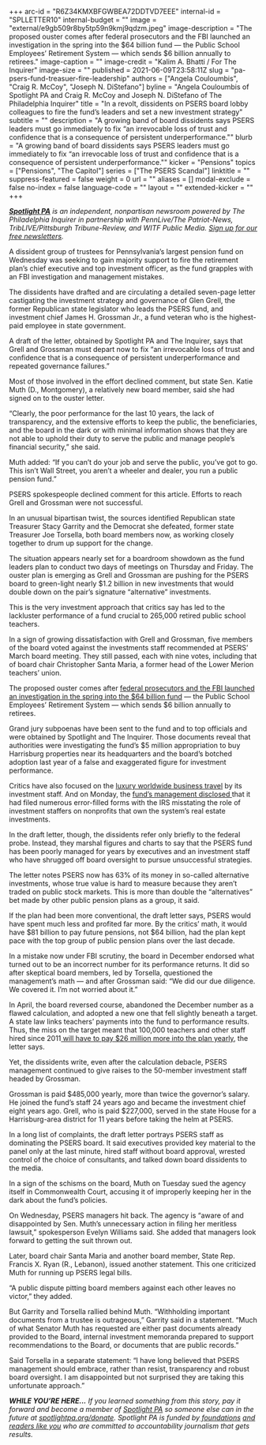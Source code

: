 +++
arc-id = "R6Z34KMXBFGWBEA72DDTVD7EEE"
internal-id = "SPLLETTER10"
internal-budget = ""
image = "external/e9gb509r8by5tp59n9kmj9qdzm.jpeg"
image-description = "The proposed ouster comes after federal prosecutors and the FBI launched an investigation in the spring into the $64 billion fund — the Public School Employees’ Retirement System — which sends $6 billion annually to retirees."
image-caption = ""
image-credit = "Kalim A. Bhatti / For The Inquirer"
image-size = ""
published = 2021-06-09T23:58:11Z
slug = "pa-psers-fund-treasuer-fire-leadership"
authors = ["Angela Couloumbis", "Craig R. McCoy", "Joseph N. DiStefano"]
byline = "Angela Couloumbis of Spotlight PA and Craig R. McCoy and Joseph N. DiStefano of The Philadelphia Inquirer"
title = "In a revolt, dissidents on PSERS board lobby colleagues to fire the fund’s leaders and set a new investment strategy"
subtitle = ""
description = "A growing band of board dissidents says PSERS leaders must go immediately to fix “an irrevocable loss of trust and confidence that is a consequence of persistent underperformance.\""
blurb = "A growing band of board dissidents says PSERS leaders must go immediately to fix “an irrevocable loss of trust and confidence that is a consequence of persistent underperformance.\""
kicker = "Pensions"
topics = ["Pensions", "The Capitol"]
series = ["The PSERS Scandal"]
linktitle = ""
suppress-featured = false
weight = 0
url = ""
aliases = []
modal-exclude = false
no-index = false
language-code = ""
layout = ""
extended-kicker = ""
+++

<a href="https://www.spotlightpa.org/"><i><b>Spotlight PA</b></i></a><i> is an independent, nonpartisan newsroom powered by The Philadelphia Inquirer in partnership with PennLive/The Patriot-News, TribLIVE/Pittsburgh Tribune-Review, and WITF Public Media. </i><a href="https://www.spotlightpa.org/newsletters"><i>Sign up for our free newsletters</i></a><i>.</i>

A dissident group of trustees for Pennsylvania’s largest pension fund on Wednesday was seeking to gain majority support to fire the retirement plan’s chief executive and top investment officer, as the fund grapples with an FBI investigation and management mistakes.

The dissidents have drafted and are circulating a detailed seven-page letter castigating the investment strategy and governance of Glen Grell, the former Republican state legislator who leads the PSERS fund, and investment chief James H. Grossman Jr., a fund veteran who is the highest-paid employee in state government.

A draft of the letter, obtained by Spotlight PA and The Inquirer, says that Grell and Grossman must depart now to fix “an irrevocable loss of trust and confidence that is a consequence of persistent underperformance and repeated governance failures.”

<script src="https://www.spotlightpa.org/embed.js" async></script><div data-spl-embed-version="1" data-spl-src="https://www.spotlightpa.org/embeds/newsletter/"></div>

Most of those involved in the effort declined comment, but state Sen. Katie Muth (D., Montgomery), a relatively new board member, said she had signed on to the ouster letter.

“Clearly, the poor performance for the last 10 years, the lack of transparency, and the extensive efforts to keep the public, the beneficiaries, and the board in the dark or with minimal information shows that they are not able to uphold their duty to serve the public and manage people’s financial security,” she said.

Muth added: “If you can’t do your job and serve the public, you’ve got to go. This isn’t Wall Street, you aren’t a wheeler and dealer, you run a public pension fund.”

PSERS spokespeople declined comment for this article. Efforts to reach Grell and Grossman were not successful.

In an unusual bipartisan twist, the sources identified Republican state Treasurer Stacy Garrity and the Democrat she defeated, former state Treasurer Joe Torsella, both board members now, as working closely together to drum up support for the change.

The situation appears nearly set for a boardroom showdown as the fund leaders plan to conduct two days of meetings on Thursday and Friday. The ouster plan is emerging as Grell and Grossman are pushing for the PSERS board to green-light nearly $1.2 billion in new investments that would double down on the pair’s signature “alternative” investments.

This is the very investment approach that critics say has led to the lackluster performance of a fund crucial to 265,000 retired public school teachers. 

In a sign of growing dissatisfaction with Grell and Grossman, five members of the board voted against the investments staff recommended at PSERS’ March board meeting. They still passed, each with nine votes, including that of board chair Christopher Santa Maria, a former head of the Lower Merion teachers’ union.

The proposed ouster comes after <a href="https://www.spotlightpa.org/news/2021/05/pa-fbi-pension-psers-investigation-subpoenas-properties-real-estate-harrisburg/" target="_blank">federal prosecutors and the FBI launched an investigation in the spring into the $64 billion fund</a> — the Public School Employees’ Retirement System — which sends $6 billion annually to retirees.

Grand jury subpoenas have been sent to the fund and to top officials and were obtained by Spotlight and The Inquirer. Those documents reveal that authorities were investigating the fund’s $5 million appropriation to buy Harrisburg properties near its headquarters and the board’s botched adoption last year of a false and exaggerated figure for investment performance. 

Critics have also focused on the <a href="https://www.inquirer.com/business/psers-pension-teachers-travel-expenses-sers-public-school-trips-cost-20210403.html">luxury worldwide business travel</a> by its investment staff. And on Monday, the <a href="https://www.spotlightpa.org/news/2021/06/pa-psers-fbi-investigation-irs-disclosures-real-estate-amended/">fund’s management disclosed </a>that it had filed numerous error-filled forms with the IRS misstating the role of investment staffers on nonprofits that own the system’s real estate investments.

In the draft letter, though, the dissidents refer only briefly to the federal probe. Instead, they marshal figures and charts to say that the PSERS fund has been poorly managed for years by executives and an investment staff who have shrugged off board oversight to pursue unsuccessful strategies.

The letter notes PSERS now has 63% of its money in so-called alternative investments, whose true value is hard to measure because they aren’t traded on public stock markets. This is more than double the “alternatives” bet made by other public pension plans as a group, it said.

If the plan had been more conventional, the draft letter says, PSERS would have spent much less and profited far more. By the critics’ math, it would have $81 billion to pay future pensions, not $64 billion, had the plan kept pace with the top group of public pension plans over the last decade.

In a mistake now under FBI scrutiny, the board in December endorsed what turned out to be an incorrect number for its performance returns. It did so after skeptical board members, led by Torsella, questioned the management’s math — and after Grossman said: “We did our due diligence. We covered it. I’m not worried about it.”

In April, the board reversed course, abandoned the December number as a flawed calculation, and adopted a new one that fell slightly beneath a target. A state law links teachers’ payments into the fund to performance results. Thus, the miss on the target meant that 100,000 teachers and other staff hired since 2011<a href="https://www.inquirer.com/business/psers-pa-pension-school-employees-taxpayers-20210313.html"> will have to pay $26 million more into the plan yearly</a>, the letter says.

Yet, the dissidents write, even after the calculation debacle, PSERS management continued to give raises to the 50-member investment staff headed by Grossman.

Grossman is paid $485,000 yearly, more than twice the governor’s salary. He joined the fund’s staff 24 years ago and became the investment chief eight years ago. Grell, who is paid $227,000, served in the state House for a Harrisburg-area district for 11 years before taking the helm at PSERS.

<script src="https://www.spotlightpa.org/embed.js" async></script><div data-spl-embed-version="1" data-spl-src="https://www.spotlightpa.org/embeds/donate/?teaser_text=If%20you%20learned%20something%20from%20this%20report%2C%20pay%20it%20forward%20and%20become%20a%20member%20of%20Spotlight%20PA%20so%20someone%20else%20can%20in%20the%20future."></div>

In a long list of complaints, the draft letter portrays PSERS staff as dominating the PSERS board. It said executives provided key material to the panel only at the last minute, hired staff without board approval, wrested control of the choice of consultants, and talked down board dissidents to the media.

In a sign of the schisms on the board, Muth on Tuesday sued the agency itself in Commonwealth Court, accusing it of improperly keeping her in the dark about the fund’s policies.

On Wednesday, PSERS managers hit back. The agency is “aware of and disappointed by Sen. Muth’s unnecessary action in filing her meritless lawsuit,” spokesperson Evelyn Williams said. She added that managers look forward to getting the suit thrown out.

Later, board chair Santa Maria and another board member, State Rep. Francis X. Ryan (R., Lebanon), issued another statement. This one criticized Muth for running up PSERS legal bills.

“A public dispute pitting board members against each other leaves no victor,” they added.

But Garrity and Torsella rallied behind Muth. “Withholding important documents from a trustee is outrageous,” Garrity said in a statement. “Much of what Senator Muth has requested are either past documents already provided to the Board, internal investment memoranda prepared to support recommendations to the Board, or documents that are public records.”

Said Torsella in a separate statement: “I have long believed that PSERS management should embrace, rather than resist, transparency and robust board oversight. I am disappointed but not surprised they are taking this unfortunate approach.”

<i><b>WHILE YOU’RE HERE...</b></i><i> If you learned something from this story, pay it forward and become a member of </i><a href="https://www.spotlightpa.org/"><i>Spotlight PA</i></a><i> so someone else can in the future at </i><a href="https://www.spotlightpa.org/donate"><i>spotlightpa.org/donate</i></a><i>. Spotlight PA is funded by</i><a href="https://www.spotlightpa.org/support"><i> foundations</i></a><i> </i><a href="https://www.spotlightpa.org/support"><i>and readers like you</i></a><i> who are committed to accountability journalism that gets results.</i>
